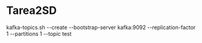 # Tarea2SD

kafka-topics.sh --create --bootstrap-server kafka:9092 --replication-factor 1 --partitions 1 --topic test